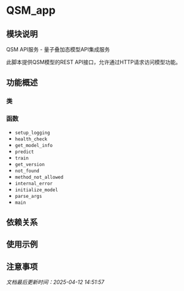 # QSM_app

## 模块说明
QSM API服务 - 量子叠加态模型API集成服务

此脚本提供QSM模型的REST API接口，允许通过HTTP请求访问模型功能。

## 功能概述

### 类


### 函数

- `setup_logging`
- `health_check`
- `get_model_info`
- `predict`
- `train`
- `get_version`
- `not_found`
- `method_not_allowed`
- `internal_error`
- `initialize_model`
- `parse_args`
- `main`

## 依赖关系

## 使用示例

## 注意事项

*文档最后更新时间：2025-04-12 14:51:57*